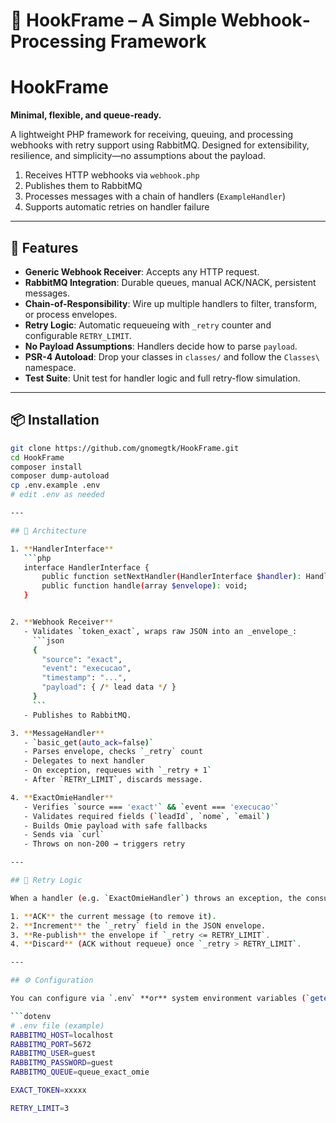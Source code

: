 # 🎣 HookFrame – A Simple Webhook‐Processing Framework

# HookFrame

**Minimal, flexible, and queue-ready.**

A lightweight PHP framework for receiving, queuing, and processing webhooks with retry support using RabbitMQ. Designed for extensibility, resilience, and simplicity—no assumptions about the payload.

1. Receives HTTP webhooks via `webhook.php`
2. Publishes them to RabbitMQ
3. Processes messages with a chain of handlers (`ExampleHandler`)
4. Supports automatic retries on handler failure

---

## 🚀 Features

- **Generic Webhook Receiver**: Accepts any HTTP request.  
- **RabbitMQ Integration**: Durable queues, manual ACK/NACK, persistent messages.  
- **Chain-of-Responsibility**: Wire up multiple handlers to filter, transform, or process envelopes.  
- **Retry Logic**: Automatic requeueing with `_retry` counter and configurable `RETRY_LIMIT`.  
- **No Payload Assumptions**: Handlers decide how to parse `payload`.  
- **PSR-4 Autoload**: Drop your classes in `classes/` and follow the `Classes\` namespace.  
- **Test Suite**: Unit test for handler logic and full retry-flow simulation.

---

## 📦 Installation

```bash
git clone https://github.com/gnomegtk/HookFrame.git
cd HookFrame
composer install
composer dump-autoload
cp .env.example .env
# edit .env as needed

---

## 🔗 Architecture

1. **HandlerInterface**  
   ```php
   interface HandlerInterface {
       public function setNextHandler(HandlerInterface $handler): HandlerInterface;
       public function handle(array $envelope): void;
   }


2. **Webhook Receiver**  
   - Validates `token_exact`, wraps raw JSON into an _envelope_:
     ```json
     {
       "source": "exact",
       "event": "execucao",
       "timestamp": "...",
       "payload": { /* lead data */ }
     }
     ```
   - Publishes to RabbitMQ.

3. **MessageHandler**  
   - `basic_get(auto_ack=false)`  
   - Parses envelope, checks `_retry` count
   - Delegates to next handler  
   - On exception, requeues with `_retry + 1`  
   - After `RETRY_LIMIT`, discards message.

4. **ExactOmieHandler**  
   - Verifies `source === 'exact'` && `event === 'execucao'`  
   - Validates required fields (`leadId`, `nome`, `email`)  
   - Builds Omie payload with safe fallbacks  
   - Sends via `curl`  
   - Throws on non-200 → triggers retry

---

## 🔁 Retry Logic

When a handler (e.g. `ExactOmieHandler`) throws an exception, the consumer should:

1. **ACK** the current message (to remove it).
2. **Increment** the `_retry` field in the JSON envelope.
3. **Re-publish** the envelope if `_retry <= RETRY_LIMIT`.
4. **Discard** (ACK without requeue) once `_retry > RETRY_LIMIT`.

---

## ⚙️ Configuration

You can configure via `.env` **or** system environment variables (`getenv()`).

```dotenv
# .env file (example)
RABBITMQ_HOST=localhost
RABBITMQ_PORT=5672
RABBITMQ_USER=guest
RABBITMQ_PASSWORD=guest
RABBITMQ_QUEUE=queue_exact_omie

EXACT_TOKEN=xxxxx

RETRY_LIMIT=3
